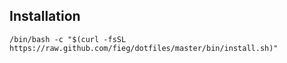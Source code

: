 ## Installation

```
/bin/bash -c "$(curl -fsSL https://raw.github.com/fieg/dotfiles/master/bin/install.sh)"
```
